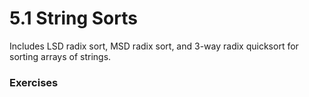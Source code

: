 # 5.1 String Sorts
Includes LSD radix sort, MSD radix sort, and 3-way radix quicksort for sorting arrays of strings.

### Exercises